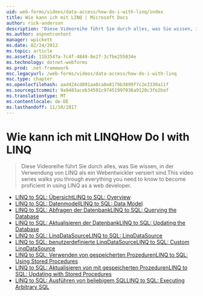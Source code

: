 ```yaml
---
uid: web-forms/videos/data-access/how-do-i-with-linq/index
title: Wie kann ich mit LINQ | Microsoft Docs
author: rick-anderson
description: "Diese Videoreihe führt Sie durch alles, was Sie wissen, in der Verwendung von LINQ als ein Webentwickler versiert sind."
ms.author: aspnetcontent
manager: wpickett
ms.date: 02/24/2012
ms.topic: article
ms.assetid: 11b3547a-7c4f-4849-8e27-3cfbe255034e
ms.technology: dotnet-webforms
ms.prod: .net-framework
msc.legacyurl: /web-forms/videos/data-access/how-do-i-with-linq
msc.type: chapter
ms.openlocfilehash: aad424cd891aa0ca8e8179b3899f7c2e3330a11f
ms.sourcegitcommit: 9a9483aceb34591c97451997036a9120c3fe2baf
ms.translationtype: MT
ms.contentlocale: de-DE
ms.lasthandoff: 11/10/2017
---
```

<a name="how-do-i-with-linq"></a><span data-ttu-id="162c1-103">Wie kann ich mit LINQ</span><span class="sxs-lookup"><span data-stu-id="162c1-103">How Do I with LINQ</span></span>
====================
> <span data-ttu-id="162c1-104">Diese Videoreihe führt Sie durch alles, was Sie wissen, in der Verwendung von LINQ als ein Webentwickler versiert sind.</span><span class="sxs-lookup"><span data-stu-id="162c1-104">This video series walks you through everything you need to know to become proficient in using LINQ as a web developer.</span></span>


- [<span data-ttu-id="162c1-105">LINQ to SQL: Übersicht</span><span class="sxs-lookup"><span data-stu-id="162c1-105">LINQ to SQL: Overview</span></span>](how-do-i-linq-to-sql-overview.md)
- [<span data-ttu-id="162c1-106">LINQ to SQL: Datenmodell</span><span class="sxs-lookup"><span data-stu-id="162c1-106">LINQ to SQL: Data Model</span></span>](how-do-i-linq-to-sql-data-model.md)
- [<span data-ttu-id="162c1-107">LINQ to SQL: Abfragen der Datenbank</span><span class="sxs-lookup"><span data-stu-id="162c1-107">LINQ to SQL: Querying the Database</span></span>](how-do-i-linq-to-sql-querying-the-database.md)
- [<span data-ttu-id="162c1-108">LINQ to SQL: Aktualisieren der Datenbank</span><span class="sxs-lookup"><span data-stu-id="162c1-108">LINQ to SQL: Updating the Database</span></span>](how-do-i-linq-to-sql-updating-the-database.md)
- [<span data-ttu-id="162c1-109">LINQ to SQL: LinqDataSource</span><span class="sxs-lookup"><span data-stu-id="162c1-109">LINQ to SQL: LinqDataSource</span></span>](how-do-i-linq-to-sql-linqdatasource.md)
- [<span data-ttu-id="162c1-110">LINQ to SQL: benutzerdefinierte LinqDataSource</span><span class="sxs-lookup"><span data-stu-id="162c1-110">LINQ to SQL: Custom LinqDataSource</span></span>](how-do-i-linq-to-sql-custom-linqdatasource.md)
- [<span data-ttu-id="162c1-111">LINQ to SQL: Verwenden von gespeicherten Prozeduren</span><span class="sxs-lookup"><span data-stu-id="162c1-111">LINQ to SQL: Using Stored Procedures</span></span>](how-do-i-linq-to-sql-using-stored-procedures.md)
- [<span data-ttu-id="162c1-112">LINQ to SQL: Aktualisieren von mit gespeicherten Prozeduren</span><span class="sxs-lookup"><span data-stu-id="162c1-112">LINQ to SQL: Updating with Stored Procedures</span></span>](how-do-i-linq-to-sql-updating-with-stored-procedures.md)
- [<span data-ttu-id="162c1-113">LINQ to SQL: Ausführen von beliebigem SQL</span><span class="sxs-lookup"><span data-stu-id="162c1-113">LINQ to SQL: Executing Arbitrary SQL</span></span>](how-do-i-linq-to-sql-executing-arbitrary-sql.md)
